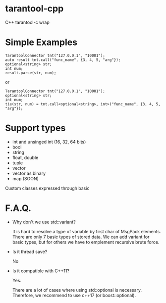 # tarantool-cpp
C++ tarantool-c wrap

# Simple Examples
```
TarantoolConnector tnt("127.0.0.1", "10001");
auto result tnt.call("func_name", {3, 4, 5, "arg"});
optional<string> str;
int num;
result.parse(str, num);
```
or
```
TarantoolConnector tnt("127.0.0.1", "10001");
optional<string> str;
int num;
tie(str, num) = tnt.call<optional<string>, int>("func_name", {3, 4, 5, "arg"});
```

# Support types
- int and unsinged int (16, 32, 64 bits)
- bool
- string
- float, double
- tuple
- vector
- vector<char> as binary
- map (SOON)

Custom classes expressed through basic


# F.A.Q.

- Why don't we use std::variant?

  It is hard to resolve a type of variable by first char of MsgPack elements. There are only 7 basic types of stored data. We can add variant for basic types, but for others we have to emplement recursive brute force. 

- Is it thread save?

  No

- Is it compatible with C++11?

  Yes.
  
  There are a lot of cases where using std::optional is necessary. Therefore, we recommend to use c++17 (or boost::optional).
